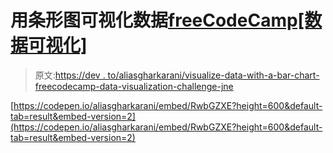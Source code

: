 # 用条形图可视化数据[freeCodeCamp[数据可视化]](挑战)

> 原文:[https://dev . to/aliasgharkarani/visualize-data-with-a-bar-chart-freecodecamp-data-visualization-challenge-jne](https://dev.to/aliasgharkarani/visualize-data-with-a-bar-chart-freecodecamp-data-visualization-challenge-jne)

[https://codepen.io/aliasgharkarani/embed/RwbGZXE?height=600&default-tab=result&embed-version=2](https://codepen.io/aliasgharkarani/embed/RwbGZXE?height=600&default-tab=result&embed-version=2)